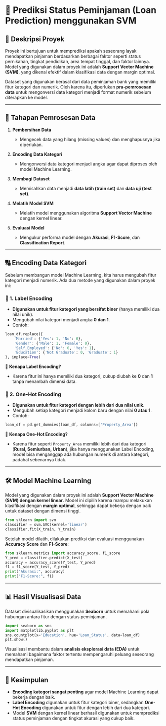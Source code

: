 # 🏦 Prediksi Status Peminjaman (Loan Prediction) menggunakan SVM

## 📌 Deskripsi Proyek
Proyek ini bertujuan untuk memprediksi apakah seseorang layak mendapatkan pinjaman berdasarkan berbagai faktor seperti status pernikahan, tingkat pendidikan, area tempat tinggal, dan faktor lainnya. Model yang digunakan dalam proyek ini adalah **Support Vector Machine (SVM)**, yang dikenal efektif dalam klasifikasi data dengan margin optimal.

Dataset yang digunakan berasal dari data peminjaman bank yang memiliki fitur kategori dan numerik. Oleh karena itu, diperlukan **pra-pemrosesan data** untuk mengonversi data kategori menjadi format numerik sebelum diterapkan ke model.

---

## 🔧 Tahapan Pemrosesan Data

1. **Pembersihan Data**
   - Mengecek data yang hilang (missing values) dan menghapusnya jika diperlukan.
   
2. **Encoding Data Kategori**
   - Mengonversi data kategori menjadi angka agar dapat diproses oleh model Machine Learning.

3. **Membagi Dataset**
   - Memisahkan data menjadi **data latih (train set)** dan **data uji (test set)**.
   
4. **Melatih Model SVM**
   - Melatih model menggunakan algoritma **Support Vector Machine** dengan kernel linear.
   
5. **Evaluasi Model**
   - Mengukur performa model dengan **Akurasi**, **F1-Score**, dan **Classification Report**.

---

## 🔠 Encoding Data Kategori
Sebelum membangun model Machine Learning, kita harus mengubah fitur kategori menjadi numerik. Ada dua metode yang digunakan dalam proyek ini:

### 🎯 1. Label Encoding
- **Digunakan untuk fitur kategori yang bersifat biner** (hanya memiliki dua nilai unik).
- Mengubah nilai kategori menjadi angka **0 dan 1**.
- Contoh:

```python
loan_df.replace({
    'Married': {'Yes': 1, 'No': 0},
    'Gender': {'Male': 1, 'Female': 0},
    'Self_Employed': {'No': 0, 'Yes': 1},
    'Education': {'Not Graduate': 0, 'Graduate': 1}
}, inplace=True)
```

📌 **Kenapa Label Encoding?**
- Karena fitur ini hanya memiliki dua kategori, cukup diubah ke **0** dan **1** tanpa menambah dimensi data.

### 🎯 2. One-Hot Encoding
- **Digunakan untuk fitur kategori dengan lebih dari dua nilai unik**.
- Mengubah setiap kategori menjadi kolom baru dengan nilai **0 atau 1**.
- Contoh:

```python
loan_df = pd.get_dummies(loan_df, columns=['Property_Area'])
```

📌 **Kenapa One-Hot Encoding?**
- Karena fitur seperti `Property_Area` memiliki lebih dari dua kategori (**Rural, Semiurban, Urban**), jika hanya menggunakan Label Encoding, model bisa menganggap ada hubungan numerik di antara kategori, padahal sebenarnya tidak.

---

## 🛠️ Model Machine Learning
Model yang digunakan dalam proyek ini adalah **Support Vector Machine (SVM) dengan kernel linear**. Model ini dipilih karena mampu melakukan klasifikasi dengan **margin optimal**, sehingga dapat bekerja dengan baik untuk dataset dengan dimensi tinggi.

```python
from sklearn import svm
classifier = svm.SVC(kernel='linear')
classifier.fit(X_train, Y_train)
```

Setelah model dilatih, dilakukan prediksi dan evaluasi menggunakan **Accuracy Score** dan **F1-Score**:

```python
from sklearn.metrics import accuracy_score, f1_score
Y_pred = classifier.predict(X_test)
accuracy = accuracy_score(Y_test, Y_pred)
f1 = f1_score(Y_test, Y_pred)
print("Akurasi:", accuracy)
print("F1-Score:", f1)
```

---

## 📊 Hasil Visualisasi Data
Dataset divisualisasikan menggunakan **Seaborn** untuk memahami pola hubungan antara fitur dengan status peminjaman.

```python
import seaborn as sns
import matplotlib.pyplot as plt
sns.countplot(x='Education', hue='Loan_Status', data=loan_df)
plt.show()
```

Visualisasi membantu dalam **analisis eksplorasi data (EDA)** untuk memahami bagaimana faktor tertentu mempengaruhi peluang seseorang mendapatkan pinjaman.

---

## 🎯 Kesimpulan
- **Encoding kategori sangat penting** agar model Machine Learning dapat bekerja dengan baik.
- **Label Encoding** digunakan untuk fitur kategori biner, sedangkan **One-Hot Encoding** digunakan untuk fitur dengan lebih dari dua kategori.
- Model **SVM** dengan kernel linear berhasil digunakan untuk memprediksi status peminjaman dengan tingkat akurasi yang cukup baik.
